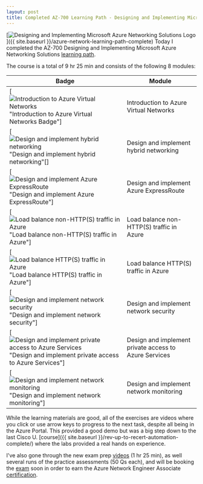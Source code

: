 ```yaml
---
layout: post
title: Completed AZ-700 Learning Path - Designing and Implementing Microsoft Azure Networking Solutions
---
```


[![Designing and Implementing Microsoft Azure Networking Solutions Logo](https://learn.microsoft.com/en-gb/training/achievements/designing-implementing-microsoft-azure-networking-solutions.svg)]({{ site.baseurl }}/azure-network-learning-path-complete)
Today I completed the AZ-700 Designing and Implementing Microsoft Azure Networking Solutions [learning path](https://learn.microsoft.com/en-gb/training/achievements/learn.wwl.designing-implementing-microsoft-azure-networking-solutions-az-700.trophy?username=petergilani).

The course is a total of 9 hr 25 min and consists of the following 8 modules:

| Badge | Module |
| ----- | -------|
| [![Introduction to Azure Virtual Networks](https://learn.microsoft.com/en-us/training/achievements/introduction-to-azure-virtual-networks.svg) "Introduction to Azure Virtual Networks Badge"]      | Introduction to Azure Virtual Networks       |
| [![Design and implement hybrid networking](https://learn.microsoft.com/en-us/training/achievements/hybrid-networking-implement.svg) "Design and implement hybrid networking"[]  | Design and implement hybrid networking        |
| [![Design and implement Azure ExpressRoute](https://learn.microsoft.com/en-us/training/achievements/express-route-design-implement.svg) "Design and implement Azure ExpressRoute"] | Design and implement Azure ExpressRoute |
| [![Load balance non-HTTP(S) traffic in Azure](https://learn.microsoft.com/en-us/training/achievements/load-balancing-non-https-traffic-in-azure.svg) "Load balance non-HTTP(S) traffic in Azure"] | Load balance non-HTTP(S) traffic in Azure |
| [![Load balance HTTP(S) traffic in Azure](https://learn.microsoft.com/en-us/training/achievements/5-load-balancing-https-traffic-in-azure.svg) "Load balance HTTP(S) traffic in Azure"] | Load balance HTTP(S) traffic in Azure |
| [![Design and implement network security](https://learn.microsoft.com/en-us/training/achievements/6-design-and-implement-network-security-and-monitoring.svg) "Design and implement network security"] | Design and implement network security |
| [![Design and implement private access to Azure Services](https://learn.microsoft.com/en-us/training/achievements/design-and-implement-private-access-to-azure-services.svg) "Design and implement private access to Azure Services"] | Design and implement private access to Azure Services |
| [![Design and implement network monitoring](https://learn.microsoft.com/en-us/training/achievements/network-monitoring-design-implement.svg) "Design and implement network monitoring"] | Design and implement network monitoring |

While the learning materials are good, all of the exercises are videos where you click or use arrow keys to progress to the next task, despite all being in the Azure Portal. This provided a good demo but was a big step down to the last Cisco U. [course]({{ site.baseurl }}/rev-up-to-recert-automation-complete/) where the labs provided a real hands on experience.

I've also gone through the new exam prep [videos](https://learn.microsoft.com/en-us/shows/exam-readiness-zone/preparing-for-az-700-design-and-implement-core-networking-infrastructure-1-of-5) (1 hr  25 min), as well several runs of the practice assessments (50 Qs each), and will be booking the [exam](https://learn.microsoft.com/en-gb/certifications/exams/az-700//) soon in order to earn the Azure Network Engineer Associate [certification](https://learn.microsoft.com/en-us/certifications/azure-network-engineer-associate/).